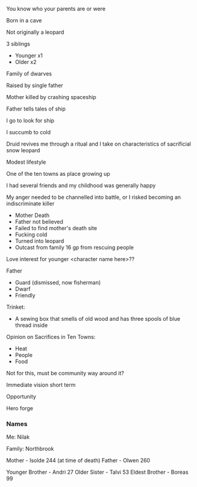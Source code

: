 
You know who your parents are or were

Born in a cave

Not originally a leopard

3 siblings
- Younger x1
- Older x2

Family of dwarves

Raised by single father

Mother killed by crashing spaceship

Father tells tales of ship

I go to look for ship

I succumb to cold

Druid revives me through a ritual and I take on characteristics of sacrificial snow leopard

Modest lifestyle

One of the ten towns as place growing up

I had several friends and my childhood was generally happy

My anger needed to be channelled into battle, or I risked becoming an indiscriminate killer
- Mother Death
- Father not believed
- Failed to find mother's death site
- Fucking cold
- Turned into leopard
- Outcast from family
16 gp from rescuing people

Love interest for younger \<character name here\>??

Father
- Guard (dismissed, now fisherman)
- Dwarf
- Friendly







Trinket:
- A sewing box that smells of old wood and has three spools of blue thread inside

Opinion on Sacrifices in Ten Towns:
- Heat
- People
- Food

Not for this, must be community way around it?

Immediate vision short term

Opportunity

Hero forge


### Names

Me: 
Nilak

Family: Northbrook

Mother - Isolde 244 (at time of death)
Father - Olwen 260

Younger Brother - Andri 27
Older Sister - Talvi 53
Eldest Brother - Boreas 99